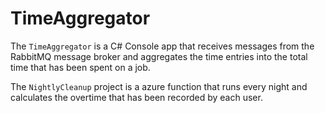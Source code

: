 # TimeAggregator

The `TimeAggregator` is a C# Console app that receives messages from the RabbitMQ message broker and aggregates the time entries into the total time that has been spent on a job.

The `NightlyCleanup` project is a azure function that runs every night and calculates the overtime that has been recorded by each user.